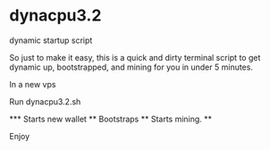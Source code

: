 # dynacpu3.2
dynamic startup script


So just to make it easy, this is a quick and dirty terminal script to get dynamic up, bootstrapped, and mining for you in under 5 minutes.

In a new vps

Run dynacpu3.2.sh

*** Starts new wallet **
Bootstraps **
Starts mining. **

Enjoy
